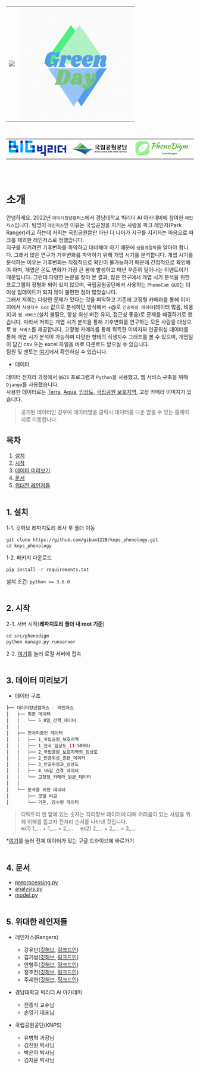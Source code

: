 <table>
   <tr>
      <td><img src="./logo/rangers_logo.png" width="300"/></td>
      <td><img src="./logo/greenday_logo.png" width="300"/></td>
   </tr>
</table>
<br>
<table style="height:100">
   <tr>
      <td><img src="./logo/bigleader_logo.png" width="250"/></td>
      <td><img src="./logo/knps_logo.png" width="250"/></td>
      <td><img src="./logo/phenodigm_logo.png" width="250"/></td>
   <tr>
</table>
<br><br>
   
# 소개

안녕하세요. 2022년 `데이터청년캠퍼스`에서 경남대학교 빅리더 AI 아카데미에 참여한 `레인저스`입니다. 팀명이 `레인저스`인 이유는 국립공원을 지키는 사람을 파크 레인저(Park Ranger)라고 하는데 저희는 국립공원뿐만 아닌 더 나아가 지구를 지키자는 마음으로 파크를 제외한 레인저스로 정했습니다.   
지구를 지키려면 기후변화를 파악하고 대비해야 하기 때문에 `생물계절학`을 알아야 합니다. 그래서 많은 연구가 기후변화를 파악하기 위해 개엽 시기를 분석합니다. 개엽 시기를 분석하는 이유는 기후변화는 직접적으로 확인이 불가능하기 때문에 간접적으로 확인해야 하며, 개엽은 온도 변화가 가장 큰 봄에 발생하고 매년 꾸준히 일어나는 이벤트이기 때문입니다. 그런데 다양한 논문을 찾아 본 결과, 많은 연구에서 개엽 시기 분석을 위한 프로그램이 정형화 되어 있지 않으며, 국립공원공단에서 사용하는 `PhenoCam GUI`는 더이상 업데이트가 되지 않아 불편한 점이 많았습니다.   
그래서 저희는 다양한 문제가 있다는 것을 파악하고 기존에 고정형 카메라를 통해 이미지에서 `식생지수 Gcc` 값으로 분석하던 방식에서 +@로 `인공위성 데이터`(데이터 많음, 비용X)과 `웹 서비스`(설치 불필요, 항상 최신 버전 유지, 접근성 좋음)로 문제를 해결하기로 했습니다. 따라서 저희는 개엽 시기 분석을 통해 기후변화를 연구하는 모든 사람을 대상으로 `웹 서비스`를 제공합니다. 고정형 카메라를 통해 흭득한 이미지와 인공위성 데이터를 통해 개엽 시기 분석이 가능하며 다양한 형태의 식생지수 그래프를 볼 수 있으며, 개엽일이 담긴 csv 또는 excel 파일을 바로 다운로드 받으실 수 있습니다.   
팀원 및 멘토는 [여기](#5-위대한-레인저들)에서 확인하실 수 있습니다.
      
- 데이터   

데이터 전처리 과정에서 `QGIS` 프로그램과 `Python`을 사용했고, 웹 서비스 구축을 위해 `Django`를 사용했습니다.   
사용한 데이터로는 [Terra](https://search.earthdata.nasa.gov/search?q=C1621383370-LPDAAC_ECS&sp[0]=127%2C38&qt=2003-01-01T00%3A00%3A00.000Z%2C2021-12-31T23%3A59%3A59.999Z&lat=37.99951171875&long=127.001953125&zoom=7), [Aqua](https://search.earthdata.nasa.gov/search?q=MYD13Q1%20V061&sp[0]=127%2C38&qt=2003-01-01T00%3A00%3A00.000Z%2C2021-12-31T23%3A59%3A59.999Z&lat=37.99951171875&long=127.001953125&zoom=7), [임상도](http://data.nsdi.go.kr/dataset/20190716ds00001), [국립공원 보호지역](http://www.kdpa.kr/), 고정 카메라 이미지가 있습니다.
> 공개된 데이터인 경우에 데이터명을 클릭시 데이터를 다운 받을 수 있는 홈페이지로 이동합니다.

   
## 목차
1. [설치](#1-설치)
1. [시작](#2-시작)
1. [데이터 미리보기](#3-데이터-미리보기)
1. [문서](#4-문서)
1. [위대한 레인저들](#5-위대한-레인저들)
<br><br>
## 1. 설치
1-1. 깃허브 레파지토리 복사 후 폴더 이동
```
git clone https://github.com/gibum1228/knps_phenology.git
cd knps_phenology
```
1-2. 패키지 다운로드
```
pip install -r requirements.txt
```
설치 조건: 
`python >= 3.6.0`
<br><br>
## 2. 시작
2-1. 서버 시작(**레파지토리 폴더 내 root 기준**)
```
cd src/phenodigm
python manage.py runserver
```
2-2. [여기](http://127.0.0.1:8000)를 눌러 로컬 서버에 접속 
<br><br>
## 3. 데이터 미리보기
- 데이터 구조
```bash
├── 데이터청년캠퍼스 - 레인저스
│   ├── 최종 데이터
│   │   └── 5_8일_간격_데이터
│   │
│   ├── 전처리중인 데이터
│   │   ├── 1_국립공원_보호지역
│   │   ├── 1_전국_임상도_(1:5000)
│   │   ├── 2_국립공원_보호지역의_임상도
│   │   ├── 2_인공위성_원본_데이터
│   │   ├── 3_인공위성과_임상도
│   │   ├── 4_16일_간격_데이터
│   │   └── 고정형_카메라_원본_데이터
│   │
│   └── 분석을 위한 데이터
│       ├── 모델 비교
│       └── 기온, 강수량 데이터
``` 
> 디렉토리 맨 앞에 있는 숫자는 지리정보 데이터에 대해 어려움이 있는 사람을 위해 이해를 돕고자 전처리 순서를 나타낸 것입니다.   
> ex1) 1_... + 1_... = 2_...&nbsp;&nbsp;&nbsp;&nbsp;&nbsp;ex2) 2_... + 2_... = 3_...

*[여기](https://drive.google.com/drive/folders/18wJPKxjIfvqn2lseMWll9AnG_dIO0vnh?usp=sharing)를 눌러 전체 데이터가 있는 구글 드라이브에 바로가기
<br><br>
## 4. 문서

- [preprocessing.py](https://github.com/gibum1228/knps_phenology/blob/main/document/preprocessing.md)
- [analysis.py](https://github.com/gibum1228/knps_phenology/blob/main/document/analysis.md)
- [model.py](https://github.com/gibum1228/knps_phenology/blob/main/document/model.md)
<br><br>
## 5. 위대한 레인저들
- 레인저스(Rangers)
  - 강유빈([깃허브](https://github.com/yubbi4), [링크드인](https://www.linkedin.com/in/kangu203/))
  - 김기범([깃허브](https://github.com/gibum1228), [링크드인](https://www.linkedin.com/in/beom3s/))
  - 안형주([깃허브](https://github.com/HyungjooAhn1), [링크드인](https://www.linkedin.com/in/hyungjooahn/))
  - 정호찬([깃허브](https://github.com/Eumgill98), [링크드인](https://www.linkedin.com/in/eumgill98/))
  - 주세현([깃허브](https://github.com/shjoo0407), [링크드인](https://www.linkedin.com/in/shjoo0407/))
   
- 경남대학교 빅리더 AI 아카데미
  - 전종식 교수님
  - 손영기 대표님

- 국립공원공단(KNPS)
   - 유병혁 과장님
   - 김진원 박사님
   - 박은하 박사님
   - 김지윤 박사님
